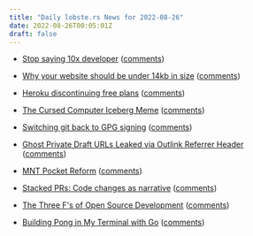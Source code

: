 ```yaml
---
title: "Daily lobste.rs News for 2022-08-26"
date: 2022-08-26T00:05:01Z
draft: false
---
```






- [Stop saying 10x developer](https://earthly.dev/blog/stop-10x-developer/)
  ([comments](https://lobste.rs/s/ezaucv/stop_saying_10x_developer))



- [Why your website should be under 14kb in size](https://endtimes.dev/why-your-website-should-be-under-14kb-in-size/)
  ([comments](https://lobste.rs/s/7i7fom/why_your_website_should_be_under_14kb_size))



- [Heroku discontinuing free plans](https://blog.heroku.com/next-chapter)
  ([comments](https://lobste.rs/s/ezzt1v/heroku_discontinuing_free_plans))



- [The Cursed Computer Iceberg Meme](https://suricrasia.online/iceberg/)
  ([comments](https://lobste.rs/s/u2tadf/cursed_computer_iceberg_meme))



- [Switching git back to GPG signing](https://sethmlarson.dev/blog/switching-git-back-to-gpg-signing)
  ([comments](https://lobste.rs/s/zdfunz/switching_git_back_gpg_signing))



- [Ghost Private Draft URLs Leaked via Outlink Referrer Header](https://www.autodidacts.io/ghost-private-draft-urls-leaked-via-outlink-referrer-header/)
  ([comments](https://lobste.rs/s/syg6yo/ghost_private_draft_urls_leaked_via))



- [MNT Pocket Reform](https://www.crowdsupply.com/mnt/pocket-reform)
  ([comments](https://lobste.rs/s/pp9oay/mnt_pocket_reform))



- [Stacked PRs: Code changes as narrative](https://blog.aviator.co/stacked-prs-code-changes-as-narrative/)
  ([comments](https://lobste.rs/s/iyhrkb/stacked_prs_code_changes_as_narrative))



- [The Three F's of Open Source Development](https://boyter.org/posts/the-three-f-s-of-open-source/)
  ([comments](https://lobste.rs/s/dvgbii/three_f_s_open_source_development))



- [Building Pong in My Terminal with Go](https://earthly.dev/blog/pong-part2/)
  ([comments](https://lobste.rs/s/vbkz7z/building_pong_my_terminal_with_go))


